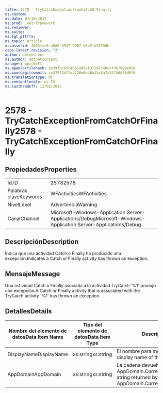 ```yaml
---
title: 2578 - TryCatchExceptionFromCatchOrFinally
ms.custom: 
ms.date: 03/30/2017
ms.prod: .net-framework
ms.reviewer: 
ms.suite: 
ms.tgt_pltfrm: 
ms.topic: article
ms.assetid: 4803fee6-b8d8-4937-9907-d5c5fd5299db
caps.latest.revision: "2"
author: dotnet-bot
ms.author: dotnetcontent
manager: wpickett
ms.openlocfilehash: ab39fbc05c4661dd5af37297540eafd67990eb58
ms.sourcegitcommit: ce279f2d7fe2220e6ea0a25a8a7a5370ddf8d9f0
ms.translationtype: MT
ms.contentlocale: es-ES
ms.lasthandoff: 12/02/2017
---
```

# <a name="2578---trycatchexceptionfromcatchorfinally"></a><span data-ttu-id="3c144-102">2578 - TryCatchExceptionFromCatchOrFinally</span><span class="sxs-lookup"><span data-stu-id="3c144-102">2578 - TryCatchExceptionFromCatchOrFinally</span></span>
## <a name="properties"></a><span data-ttu-id="3c144-103">Propiedades</span><span class="sxs-lookup"><span data-stu-id="3c144-103">Properties</span></span>  
  
|||  
|-|-|  
|<span data-ttu-id="3c144-104">Id.</span><span class="sxs-lookup"><span data-stu-id="3c144-104">ID</span></span>|<span data-ttu-id="3c144-105">2578</span><span class="sxs-lookup"><span data-stu-id="3c144-105">2578</span></span>|  
|<span data-ttu-id="3c144-106">Palabras clave</span><span class="sxs-lookup"><span data-stu-id="3c144-106">Keywords</span></span>|<span data-ttu-id="3c144-107">WFActivities</span><span class="sxs-lookup"><span data-stu-id="3c144-107">WFActivities</span></span>|  
|<span data-ttu-id="3c144-108">Nivel</span><span class="sxs-lookup"><span data-stu-id="3c144-108">Level</span></span>|<span data-ttu-id="3c144-109">Advertencia</span><span class="sxs-lookup"><span data-stu-id="3c144-109">Warning</span></span>|  
|<span data-ttu-id="3c144-110">Canal</span><span class="sxs-lookup"><span data-stu-id="3c144-110">Channel</span></span>|<span data-ttu-id="3c144-111">Microsoft-Windows-Application Server-Applications/Debug</span><span class="sxs-lookup"><span data-stu-id="3c144-111">Microsoft-Windows-Application Server-Applications/Debug</span></span>|  
  
## <a name="description"></a><span data-ttu-id="3c144-112">Descripción</span><span class="sxs-lookup"><span data-stu-id="3c144-112">Description</span></span>  
 <span data-ttu-id="3c144-113">Indica que una actividad Catch o Finally ha producido una excepción.</span><span class="sxs-lookup"><span data-stu-id="3c144-113">Indicates a Catch or Finally activity has thrown an exception.</span></span>  
  
## <a name="message"></a><span data-ttu-id="3c144-114">Mensaje</span><span class="sxs-lookup"><span data-stu-id="3c144-114">Message</span></span>  
 <span data-ttu-id="3c144-115">Una actividad Catch o Finally asociada a la actividad TryCatch '%1' produjo una excepción.</span><span class="sxs-lookup"><span data-stu-id="3c144-115">A Catch or Finally activity that is associated with the TryCatch activity '%1' has thrown an exception.</span></span>  
  
## <a name="details"></a><span data-ttu-id="3c144-116">Detalles</span><span class="sxs-lookup"><span data-stu-id="3c144-116">Details</span></span>  
  
|<span data-ttu-id="3c144-117">Nombre del elemento de datos</span><span class="sxs-lookup"><span data-stu-id="3c144-117">Data Item Name</span></span>|<span data-ttu-id="3c144-118">Tipo del elemento de datos</span><span class="sxs-lookup"><span data-stu-id="3c144-118">Data Item Type</span></span>|<span data-ttu-id="3c144-119">Descripción</span><span class="sxs-lookup"><span data-stu-id="3c144-119">Description</span></span>|  
|--------------------|--------------------|-----------------|  
|<span data-ttu-id="3c144-120">DisplayName</span><span class="sxs-lookup"><span data-stu-id="3c144-120">DisplayName</span></span>|<span data-ttu-id="3c144-121">xs:string</span><span class="sxs-lookup"><span data-stu-id="3c144-121">xs:string</span></span>|<span data-ttu-id="3c144-122">El nombre para mostrar de la actividad.</span><span class="sxs-lookup"><span data-stu-id="3c144-122">The display name of the activity.</span></span>|  
|<span data-ttu-id="3c144-123">AppDomain</span><span class="sxs-lookup"><span data-stu-id="3c144-123">AppDomain</span></span>|<span data-ttu-id="3c144-124">xs:string</span><span class="sxs-lookup"><span data-stu-id="3c144-124">xs:string</span></span>|<span data-ttu-id="3c144-125">La cadena devuelta por AppDomain.CurrentDomain.FriendlyName.</span><span class="sxs-lookup"><span data-stu-id="3c144-125">The string returned by AppDomain.CurrentDomain.FriendlyName.</span></span>|
